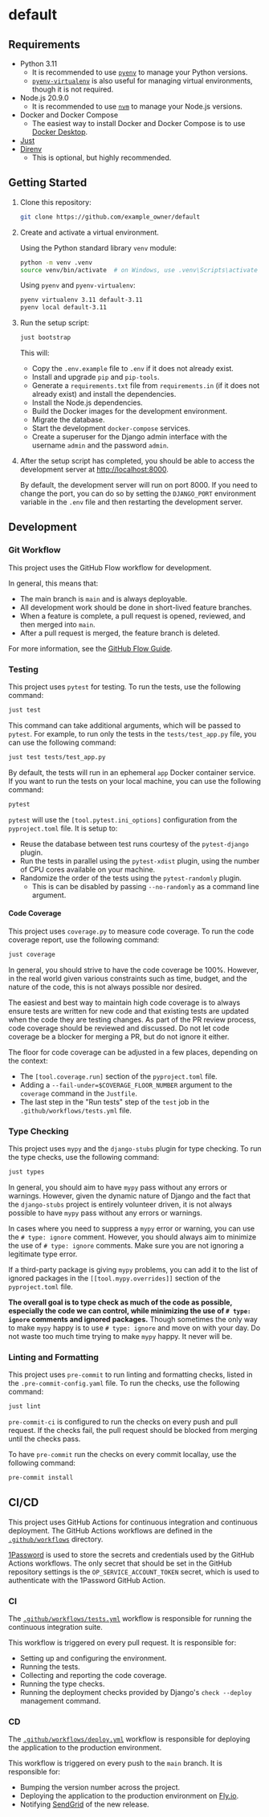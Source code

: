 # default

## Requirements

- Python 3.11
  - It is recommended to use [`pyenv`](https://github.com/pyenv/pyenv) to manage your Python versions.
  - [`pyenv-virtualenv`](https://github.com/pyenv/pyenv-virtualenv) is also useful for managing virtual environments, though it is not required.
- Node.js 20.9.0
  - It is recommended to use [`nvm`](https://github.com/nvm-sh/nvm) to manage your Node.js versions.
- Docker and Docker Compose
  - The easiest way to install Docker and Docker Compose is to use [Docker Desktop](https://www.docker.com/products/docker-desktop).
- [Just](https://github.com/casey/just)
- [Direnv](https://direnv.net/)
  - This is optional, but highly recommended.

## Getting Started

1. Clone this repository:

   ```sh
   git clone https://github.com/example_owner/default
   ```

2. Create and activate a virtual environment.

   Using the Python standard library `venv` module:

   ```sh
   python -m venv .venv
   source venv/bin/activate  # on Windows, use .venv\Scripts\activate
   ```

   Using `pyenv` and `pyenv-virtualenv`:

   ```sh
   pyenv virtualenv 3.11 default-3.11
   pyenv local default-3.11
   ```

3. Run the setup script:

   ```sh
   just bootstrap
   ```

   This will:
   - Copy the `.env.example` file to `.env` if it does not already exist.
   - Install and upgrade `pip` and `pip-tools`.
   - Generate a `requirements.txt` file from `requirements.in` (if it does not already exist) and install the dependencies.
   - Install the Node.js dependencies.
   - Build the Docker images for the development environment.
   - Migrate the database.
   - Start the development `docker-compose` services.
   - Create a superuser for the Django admin interface with the username `admin` and the password `admin`.

4. After the setup script has completed, you should be able to access the development server at [http://localhost:8000](http://localhost:8000).

   By default, the development server will run on port 8000. If you need to change the port, you can do so by setting the `DJANGO_PORT` environment variable in the `.env` file and then restarting the development server.

## Development

### Git Workflow

This project uses the GitHub Flow workflow for development.

In general, this means that:

- The main branch is `main` and is always deployable.
- All development work should be done in short-lived feature branches.
- When a feature is complete, a pull request is opened, reviewed, and then merged into `main`.
- After a pull request is merged, the feature branch is deleted.

For more information, see the [GitHub Flow Guide](https://guides.github.com/introduction/flow/).

### Testing

This project uses `pytest` for testing. To run the tests, use the following command:

```sh
just test
```

This command can take additional arguments, which will be passed to `pytest`. For example, to run only the tests in the `tests/test_app.py` file, you can use the following command:

```sh
just test tests/test_app.py
```

By default, the tests will run in an ephemeral `app` Docker container service. If you want to run the tests on your local machine, you can use the following command:

```sh
pytest
```

`pytest` will use the `[tool.pytest.ini_options]` configuration from the `pyproject.toml` file. It is setup to:

- Reuse the database between test runs courtesy of the `pytest-django` plugin.
- Run the tests in parallel using the `pytest-xdist` plugin, using the number of CPU cores available on your machine.
- Randomize the order of the tests using the `pytest-randomly` plugin.
  - This is can be disabled by passing `--no-randomly` as a command line argument.

#### Code Coverage

This project uses `coverage.py` to measure code coverage. To run the code coverage report, use the following command:

```sh
just coverage
```

In general, you should strive to have the code coverage be 100%. However, in the real world given various constraints such as time, budget, and the nature of the code, this is not always possible nor desired.

The easiest and best way to maintain high code coverage is to always ensure tests are written for new code and that existing tests are updated when the code they are testing changes. As part of the PR review process, code coverage should be reviewed and discussed. Do not let code coverage be a blocker for merging a PR, but do not ignore it either.

The floor for code coverage can be adjusted in a few places, depending on the context:

- The `[tool.coverage.run]` section of the `pyproject.toml` file.
- Adding a `--fail-under=$COVERAGE_FLOOR_NUMBER` argument to the `coverage` command in the `Justfile`.
- The last step in the "Run tests" step of the `test` job in the `.github/workflows/tests.yml` file.

### Type Checking

This project uses `mypy` and the `django-stubs` plugin for type checking. To run the type checks, use the following command:

```sh
just types
````

In general, you should aim to have `mypy` pass without any errors or warnings. However, given the dynamic nature of Django and the fact that the `django-stubs` project is entirely volunteer driven, it is not always possible to have `mypy` pass without any errors or warnings.

In cases where you need to suppress a `mypy` error or warning, you can use the `# type: ignore` comment. However, you should always aim to minimize the use of `# type: ignore` comments. Make sure you are not ignoring a legitimate type error.

If a third-party package is giving `mypy` problems, you can add it to the list of ignored packages in the `[[tool.mypy.overrides]]` section of the `pyproject.toml` file.

**The overall goal is to type check as much of the code as possible, especially the code we can control, while minimizing the use of `# type: ignore` comments and ignored packages.** Though sometimes the only way to make `mypy` happy is to use `# type: ignore` and move on with your day. Do not waste too much time trying to make `mypy` happy. It never will be.

### Linting and Formatting

This project uses `pre-commit` to run linting and formatting checks, listed in the `.pre-commit-config.yaml` file. To run the checks, use the following command:

```sh
just lint
```

`pre-commit-ci` is configured to run the checks on every push and pull request. If the checks fail, the pull request should be blocked from merging until the checks pass.

To have `pre-commit` run the checks on every commit locallay, use the following command:

```sh
pre-commit install
```

## CI/CD

This project uses GitHub Actions for continuous integration and continuous deployment. The GitHub Actions workflows are defined in the [`.github/workflows`](.github/workflows) directory.

[1Password](https://1password.com/) is used to store the secrets and credentials used by the GitHub Actions workflows. The only secret that should be set in the GitHub repository settings is the `OP_SERVICE_ACCOUNT_TOKEN` secret, which is used to authenticate with the 1Password GitHub Action.

### CI

The [`.github/workflows/tests.yml`](.github/workflows/tests.yml) workflow is responsible for running the continuous integration suite.

This workflow is triggered on every pull request. It is responsible for:

- Setting up and configuring the environment.
- Running the tests.
- Collecting and reporting the code coverage.
- Running the type checks.
- Running the deployment checks provided by Django's `check --deploy` management command.

### CD

The [`.github/workflows/deploy.yml`](.github/workflows/deploy.yml) workflow is responsible for deploying the application to the production environment.

This workflow is triggered on every push to the `main` branch. It is responsible for:

- Bumping the version number across the project.
- Deploying the application to the production environment on [Fly.io](https://fly.io/).
- Notifying [SendGrid](https://sendgrid.com/) of the new release.
